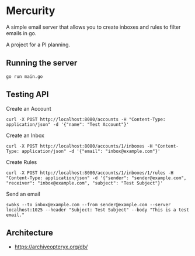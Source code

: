 # Mercurity

A simple email server that allows you to create inboxes and rules to filter emails in go.

A project for a PI planning.



## Running the server

```shell
go run main.go
```

## Testing API


Create an Account

```shell
curl -X POST http://localhost:8080/accounts -H "Content-Type: application/json" -d '{"name": "Test Account"}'
```

Create an Inbox

```shell
curl -X POST http://localhost:8080/accounts/1/inboxes -H "Content-Type: application/json" -d '{"email": "inbox@example.com"}'
```

Create Rules

```shell
curl -X POST http://localhost:8080/accounts/1/inboxes/1/rules -H "Content-Type: application/json" -d '{"sender": "sender@example.com", "receiver": "inbox@example.com", "subject": "Test Subject"}'
```

Send an email

```shell
swaks --to inbox@example.com --from sender@example.com --server localhost:1025 --header "Subject: Test Subject" --body "This is a test email."
```

## Architecture

- https://archiveopteryx.org/db/
